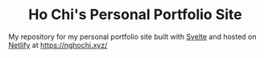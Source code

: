 <h1 align='center'>Ho Chi's Personal Portfolio Site</h1>

My repository for my personal portfolio site built with <a href="https://svelte.dev/" target="_blank">Svelte</a> and hosted on <a href="https://www.netlify.com/" target="_blank">Netlify</a> at <a href="https://nghochi.xyz/" target="_blank">https://nghochi.xyz/</a>
